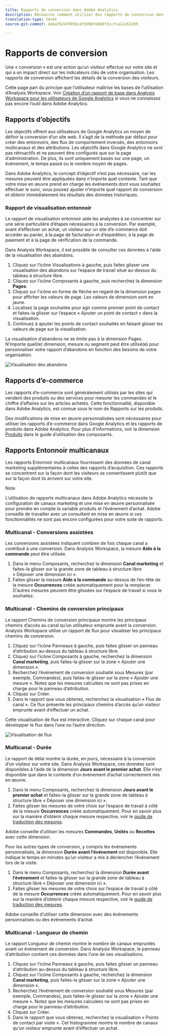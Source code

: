 ```yaml
---
title: Rapports de conversion dans Adobe Analytics
description: Découvrez comment utiliser des rapports de conversion dans Adobe Analytics.
translation-type: tm+mt
source-git-commit: dabaf6247695bc4f3d9bfe668f3ccfca12a52269

---
```



# Rapports de conversion

Une « conversion » est une action qu’un visiteur effectue sur votre site et qui a un impact direct sur les indicateurs clés de votre organisation. Les rapports de conversion affichent les détails de la conversion des visiteurs.

Cette page part du principe que l’utilisateur maîtrise les bases de l’utilisation d’Analysis Workspace. Voir [Création d’un rapport de base dans Analysis Workspace pour les utilisateurs de Google Analytics](create-report.md) si vous ne connaissez pas encore l’outil dans Adobe Analytics.

## Rapports d’objectifs

Les objectifs offrent aux utilisateurs de Google Analytics un moyen de définir la conversion d’un site web. Il s’agit de la méthode par défaut pour créer des entonnoirs, des flux de comportement inversés, des entonnoirs multicanaux et des attributions. Les objectifs dans Google Analytics ne sont pas rétroactifs et ne peuvent être configurés que sur la page d’administration. De plus, ils sont uniquement basés sur une page, un événement, le temps passé ou le nombre moyen de pages.

Dans Adobe Analytics, le concept d’objectif n’est pas nécessaire, car les mesures peuvent être appliquées dans n’importe quel contexte. Tant que votre mise en œuvre prend en charge les événements dont vous souhaitez effectuer le suivi, vous pouvez ajuster n’importe quel rapport de conversion et obtenir immédiatement les résultats des données historiques.

### Rapport de visualisation entonnoir

Le rapport de visualisation entonnoir aide les analystes à se concentrer sur une série particulière d’étapes nécessaires à la conversion. Par exemple, avant d’effectuer un achat, un visiteur sur un site d’e-commerce doit accéder au panier, à la page de facturation et d’expédition, à la page de paiement et à la page de vérification de la commande.

Dans Analysis Workspace, il est possible de consulter ces données à l’aide de la visualisation des abandons.

1. Cliquez sur l’icône Visualisations à gauche, puis faites glisser une visualisation des abandons sur l’espace de travail situé au-dessus du tableau à structure libre.
2. Cliquez sur l’icône Composants à gauche, puis recherchez la dimension **Pages**.
3. Cliquez sur l’icône en forme de flèche en regard de la dimension pages pour afficher les valeurs de page. Les valeurs de dimension sont en jaune.
4. Localisez la page souhaitée pour agir comme premier point de contact et faites-la glisser sur l’espace « Ajouter un point de contact » dans la visualisation.
5. Continuez à ajouter les points de contact souhaités en faisant glisser les valeurs de page sur la visualisation.

La visualisation d’abandons ne se limite pas à la dimension Pages. N’importe quel(le) dimension, mesure ou segment peut être utilisé(e) pour personnaliser votre rapport d’abandons en fonction des besoins de votre organisation.

![Visualisation des abandons](/help/technotes/ga-to-aa/assets/fallout.png)

## Rapports d’e-commerce

Les rapports d’e-commerce sont généralement utilisés par les sites qui vendent des produits ou des services pour mesurer les commandes et le chiffre d’affaires sur les articles achetés. Cette fonctionnalité, disponible dans Adobe Analytics, est connue sous le nom de Rapports sur les produits.

Des modifications de mise en œuvre personnalisées sont nécessaires pour utiliser les rapports d’e-commerce dans Google Analytics et les rapports de produits dans Adobe Analytics. Pour plus d’informations, voir la dimension [Produits](/help/components/c-variables/dimensionslist/reports-products.md) dans le guide d’utilisation des composants.

## Rapports Entonnoir multicanaux

Les rapports Entonnoir multicanaux fournissent des données de canal marketing supplémentaires à celles des rapports d’acquisition. Ces rapports se concentrent sur la façon dont les visiteurs se convertissent plutôt que sur la façon dont ils arrivent sur votre site.

>[!NOTE]
>
> L’utilisation de rapports multicanaux dans Adobe Analytics nécessite la configuration de canaux marketing et une mise en œuvre personnalisée pour prendre en compte la variable produits et l’événement d’achat. Adobe conseille de travailler avec un consultant en mise en œuvre si ces fonctionnalités ne sont pas encore configurées pour votre suite de rapports.

### Multicanal - Conversions assistées

Les conversions assistées indiquent combien de fois chaque canal a contribué à une conversion. Dans Analysis Workspace, la mesure **Aide à la commande** peut être utilisée.

1. Dans le menu Composants, recherchez la dimension **Canal marketing** et faites-la glisser sur la grande zone de tableau à structure libre « Déposer une dimension ici ».
2. Faites glisser la mesure **Aide à la commande** au-dessus de l’en-tête de la mesure **Occurrences** créée automatiquement pour la remplacer. D’autres mesures peuvent être glissées sur l’espace de travail si vous le souhaitez.

### Multicanal - Chemins de conversion principaux

Le rapport Chemins de conversion principaux montre les principaux chemins d’accès au canal qu’un utilisateur emprunte avant la conversion. Analysis Workspace utilise un rapport de flux pour visualiser les principaux chemins de conversion.

1. Cliquez sur l’icône Panneaux à gauche, puis faites glisser un panneau d’attribution au-dessus du tableau à structure libre.
2. Cliquez sur l’icône Composants à gauche, recherchez la dimension **Canal marketing**, puis faites-la glisser sur la zone « Ajouter une dimension ».
3. Recherchez l’événement de conversion souhaité sous Mesures (par exemple, Commandes), puis faites-le glisser sur la zone « Ajouter une mesure ». Notez que les mesures calculées ne sont pas prises en charge pour le panneau d’attribution.
4. Cliquez sur Créer.
5. Dans le rapport que vous obtenez, recherchez la visualisation « Flux de canal ». Ce flux présente les principaux chemins d’accès qu’un visiteur emprunte avant d’effectuer un achat.

Cette visualisation de flux est interactive. Cliquez sur chaque canal pour développer le flux dans l’une ou l’autre direction.

![Visualisation de flux](/help/technotes/ga-to-aa/assets/flow.png)

### Multicanal - Durée

Le rapport de délai montre la durée, en jours, nécessaire à la conversion d’un visiteur sur votre site. Dans Analysis Workspace, ces données sont disponibles à l’aide de la dimension **Jours avant le premier achat**. Elle n’est disponible que dans le contexte d’un événement d’achat correctement mis en œuvre.

1. Dans le menu Composants, recherchez la dimension **Jours avant le premier achat** et faites-la glisser sur la grande zone de tableau à structure libre « Déposer une dimension ici ».
2. Faites glisser les mesures de votre choix sur l’espace de travail à côté de la mesure **Occurrences** créée automatiquement. Pour en savoir plus sur la manière d’obtenir chaque mesure respective, voir le [guide de traduction des mesures](common-metrics.md).

Adobe conseille d’utiliser les mesures **Commandes**, **Unités** ou **Recettes** avec cette dimension.

Pour les autres types de conversion, y compris les événements personnalisés, la dimension **Durée avant l’événement** est disponible. Elle indique le temps en minutes qu’un visiteur a mis à déclencher l’événement lors de la visite.

1. Dans le menu Composants, recherchez la dimension **Durée avant l’événement** et faites-la glisser sur la grande zone de tableau à structure libre « Déposer une dimension ici ».
2. Faites glisser les mesures de votre choix sur l’espace de travail à côté de la mesure **Occurrences** créée automatiquement. Pour en savoir plus sur la manière d’obtenir chaque mesure respective, voir le [guide de traduction des mesures](common-metrics.md).

Adobe conseille d’utiliser cette dimension avec des événements personnalisés ou des événements d’achat.

### Multicanal - Longueur de chemin

Le rapport Longueur de chemin montre le nombre de canaux empruntés avant un événement de conversion. Dans Analysis Workspace, le panneau d’attribution contient ces données dans l’une de ses visualisations.

1. Cliquez sur l’icône Panneaux à gauche, puis faites glisser un panneau d’attribution au-dessus du tableau à structure libre.
2. Cliquez sur l’icône Composants à gauche, recherchez la dimension **Canal marketing**, puis faites-la glisser sur la zone « Ajouter une dimension ».
3. Recherchez l’événement de conversion souhaité sous Mesures (par exemple, Commandes), puis faites-le glisser sur la zone « Ajouter une mesure ». Notez que les mesures calculées ne sont pas prises en charge pour le panneau d’attribution.
4. Cliquez sur Créer.
5. Dans le rapport que vous obtenez, recherchez la visualisation « Points de contact par visite ». Cet histogramme montre le nombre de canaux qu’un visiteur emprunte avant d’effectuer un achat.
